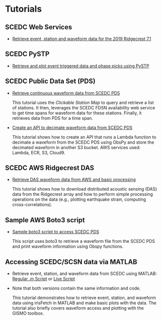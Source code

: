 # Tutorials

## SCEDC Web Services

*  [Retrieve event, station and waveform data for the 2019 Ridgecrest 7.1](../main/jupyter-notebooks/Ridgecrest7_1_SCEDC_web_services.ipynb)

## SCEDC PySTP

* [Retrieve and plot event triggered data and phase picks using PySTP](../main/jupyter-notebooks/PySTP_Tutorial.ipynb)

## SCEDC Public Data Set (PDS)  
  
*  [Retrieve continuous waveform data from SCEDC PDS](../main/jupyter-notebooks/PDS_fetch_continuous_data/PDS_fetch_continuous_data.ipynb) 
  
    This tutorial uses the *Clickable Station Map* to query and retrieve a list of stations. It then, leverages the SCEDC FDSN availability web service to get time spans for waveform data for these stations. Finally, it retrieves data from PDS for a time span.
    
*  [Create an API to decimate waveform data from SCEDC PDS](../main/pds-lambda-docker/README.md)

    This tutorial shows how to create an API that runs a Lambda function to decimate a waveform from the SCEDC PDS using ObsPy and store the decimated waveform in another S3 bucket. AWS services used: Lambda, ECR, S3, Cloud9.

## SCEDC AWS Ridgecrest DAS  

*  [Retrieve DAS waveform data from AWS and basic processing](../main/jupyter-notebooks/DAS_aws_Ridgecrest/access_aws_data.ipynb) 
  
    This tutorial shows how to download distributed acoustic sensing (DAS) data from the Ridgecrest array and how to perform simple processing operations on the data (e.g., plotting earthquake strain, computing cross-correlations).
    
## Sample AWS Boto3 script

*  [Sample boto3 script to access SCEDC PDS](../main/jupyter-notebooks/boto3_demo.ipynb)

   This script uses boto3 to retrieve a waveform file from the SCEDC PDS and print waveform information using Obspy functions.

## Accessing SCEDC/SCSN data via MATLAB 

*  Retrieve event, station, and waveform data from SCEDC using MATLAB: [Regular .m Script](../main/scedc_access_tutorial.m) or [Live Script](../main/scedc_access_tutorial.mlx)
*  Note that both versions contain the same information and code.
  
    This tutorial demonstrates how to retrieve event, station, and waveform data using irisFetch in MATLAB and make basic plots with the data. The tutorial also briefly covers waveform access and plotting with the GISMO toolbox.

